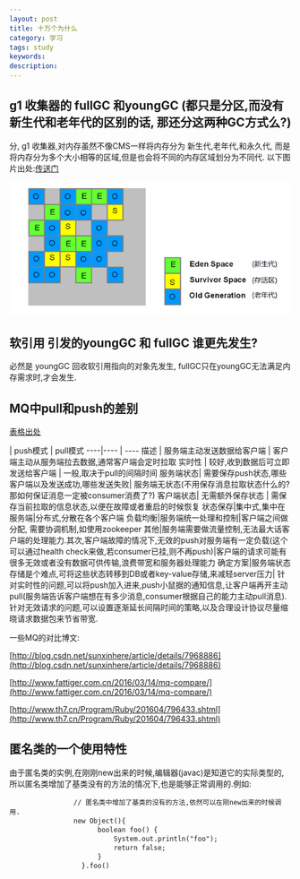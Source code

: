 ```yaml
---
layout: post
title: 十万个为什么
category: 学习
tags: study
keywords:
description:
---
```



## g1 收集器的 fullGC 和youngGC (都只是分区,而没有新生代和老年代的区别的话, 那还分这两种GC方式么?)

分, g1 收集器,对内存虽然不像CMS一样将内存分为 新生代,老年代,和永久代, 而是将内存分为多个大小相等的区域,但是也会将不同的内存区域划分为不同代.
以下图片出处:[传送门](http://blog.csdn.net/renfufei/article/details/41897113)

![](/assets/picture/2016-08-11_g1_memory_layout.png)


## 软引用 引发的youngGC 和 fullGC 谁更先发生?
必然是 youngGC 回收软引用指向的对象先发生, fullGC只在youngGC无法满足内存需求时,才会发生.

## MQ中pull和push的差别
[表格出处](http://www.blogjava.net/killme2008/archive/2011/04/30/349303.html)


 | push模式 | pull模式
 ----|---- | ----
 描述 | 服务端主动发送数据给客户端 | 客户端主动从服务端拉去数据,通常客户端会定时拉取
 实时性 | 较好,收到数据后可立即发送给客户端 | 一般,取决于pull的间隔时间
 服务端状态| 需要保存push状态,哪些客户端以及发送成功,哪些发送失败| 服务端无状态(不用保存消息拉取状态什么的?那如何保证消息一定被consumer消费了?)
 客户端状态| 无需额外保存状态 | 需保存当前拉取的信息状态,以便在故障或者重启的时候恢复
 状态保存|集中式,集中在服务端|分布式,分散在各个客户端
 负载均衡|服务端统一处理和控制|客户端之间做分配, 需要协调机制,如使用zookeeper
 其他|服务端需要做流量控制,无法最大话客户端的处理能力.其次,客户端故障的情况下,无效的push对服务端有一定负载(这个可以通过health check来做,若consumer已挂,则不再push)|客户端的请求可能有很多无效或者没有数据可供传输,浪费带宽和服务器处理能力
 确定方案|服务端状态存储是个难点,可将这些状态转移到DB或者key-value存储,来减轻server压力| 针对实时性的问题,可以将push加入进来,push小鼠据的通知信息,让客户端再开主动pull(服务端告诉客户端想在有多少消息,consumer根据自己的能力主动pull消息).针对无效请求的问题,可以设置逐渐延长间隔时间的策略,以及合理设计协议尽量缩晓请求数据包来节省带宽.

 一些MQ的对比博文:

 [http://blog.csdn.net/sunxinhere/article/details/7968886](http://blog.csdn.net/sunxinhere/article/details/7968886)

 [http://www.fattiger.com.cn/2016/03/14/mq-compare/](http://www.fattiger.com.cn/2016/03/14/mq-compare/)

 [http://www.th7.cn/Program/Ruby/201604/796433.shtml](http://www.th7.cn/Program/Ruby/201604/796433.shtml)

## 匿名类的一个使用特性
由于匿名类的实例,在刚刚new出来的时候,编辑器(javac)是知道它的实际类型的,所以匿名类增加了基类没有的方法的情况下,也是能够正常调用的.例如:

                    // 匿名类中增加了基类的没有的方法,依然可以在刚new出来的时候调用.
                    new Object(){
                          boolean foo() {
                              System.out.println("foo");
                              return false;
                          }
                      }.foo()
